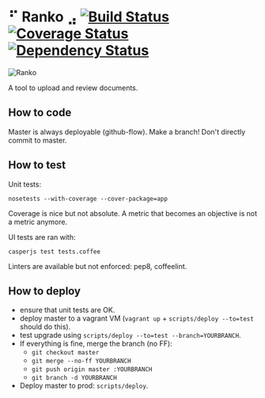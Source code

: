# ⠋ Ranko ⣠ [![Build Status](https://secure.travis-ci.org/cloverfeed/ranko.png)](http://travis-ci.org/cloverfeed/ranko) [![Coverage Status](https://coveralls.io/repos/cloverfeed/ranko/badge.png)](https://coveralls.io/r/cloverfeed/ranko) [![Dependency Status](https://gemnasium.com/cloverfeed/ranko.svg)](https://gemnasium.com/cloverfeed/ranko)

![Ranko](http://us.tintin.com/wp-content/uploads/2011/09/characters-ranko-the-gorilla-sm.jpg)

A tool to upload and review documents.

## How to code

Master is always deployable (github-flow).
Make a branch! Don't directly commit to master.

## How to test

Unit tests:

    nosetests --with-coverage --cover-package=app

Coverage is nice but not absolute. A metric that becomes an objective is not a
metric anymore.

UI tests are ran with:

    casperjs test tests.coffee

Linters are available but not enforced: pep8, coffeelint.

## How to deploy

  - ensure that unit tests are OK.
  - deploy master to a vagrant VM (`vagrant up` + `scripts/deploy --to=test` should do this).
  - test upgrade using `scripts/deploy --to=test --branch=YOURBRANCH`.
  - If everything is fine, merge the branch (no FF):
    - `git checkout master`
    - `git merge --no-ff YOURBRANCH`
    - `git push origin master :YOURBRANCH`
    - `git branch -d YOURBRANCH`
  - Deploy master to prod: `scripts/deploy`.
